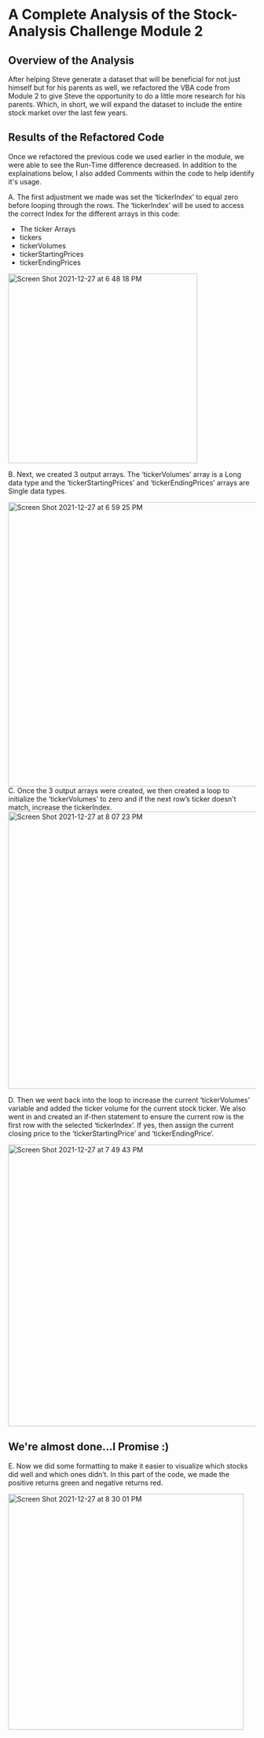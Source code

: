 # A Complete Analysis of the Stock-Analysis Challenge Module 2

## Overview of the Analysis
After helping Steve generate a dataset that will be beneficial for not just himself but for his parents as well, we refactored the VBA code from Module 2 to give Steve the opportunity to do a little more research for his parents. Which, in short, we will expand the dataset to include the entire stock market over the last few years.
## Results of the Refactored Code
Once we refactored the previous code we used earlier in the module, we were able to see the Run-Time difference decreased. 
In addition to the explainations below, I also added Comments within the code to help identify it's usage. 

A. The first adjustment we made was set the ‘tickerIndex’ to equal zero before looping through the rows. The ‘tickerIndex’ will be used to access the correct Index for the different arrays in this code:
-	The ticker Arrays 
-	tickers
-	tickerVolumes
-	tickerStartingPrices
-	tickerEndingPrices
<img width="385" alt="Screen Shot 2021-12-27 at 6 48 18 PM" src="https://user-images.githubusercontent.com/95304025/147514220-2dd6e08d-1e0f-40ed-8374-3738fca768c9.png">

B.	Next, we created 3 output arrays.
The ‘tickerVolumes’ array is a Long data type and the ‘tickerStartingPrices’ and ‘tickerEndingPrices’ arrays are Single data types.

<img width="577" alt="Screen Shot 2021-12-27 at 6 59 25 PM" src="https://user-images.githubusercontent.com/95304025/147514570-4f4858da-fbd0-4a4e-af0e-c7b8a3105ff0.png">
C. Once the 3 output arrays were created, we then created a loop to initialize the ‘tickerVolumes’ to zero and if the next row’s ticker doesn’t match, increase the tickerIndex.

<img width="563" alt="Screen Shot 2021-12-27 at 8 07 23 PM" src="https://user-images.githubusercontent.com/95304025/147516994-be923a35-5135-4d27-98a1-0221fa77d2e0.png">

D. Then we went back into the loop to increase the current ‘tickerVolumes’ variable and added the ticker volume for the current stock ticker. We also went in and created an if-then statement to ensure the current row is the first row with the selected ‘tickerIndex’. If yes, then assign the current closing price to the ‘tickerStartingPrice’ and ‘tickerEndingPrice’.

<img width="572" alt="Screen Shot 2021-12-27 at 7 49 43 PM" src="https://user-images.githubusercontent.com/95304025/147517130-38ae6d3b-9dd8-4770-93db-dc8bf43d6748.png">

## We're almost done...I Promise :)

E.	Now we did some formatting to make it easier to visualize which stocks did well and which ones didn’t. In this part of the code, we made the positive returns green and negative returns red.

<img width="479" alt="Screen Shot 2021-12-27 at 8 30 01 PM" src="https://user-images.githubusercontent.com/95304025/147517950-cc63c368-383d-4582-8ee5-f1969ff0f6bf.png">


